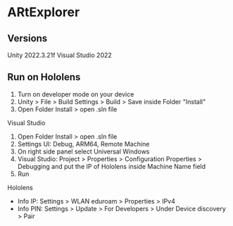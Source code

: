 # ARtExplorer

## Versions
Unity 2022.3.21f
Visual Studio 2022

## Run on Hololens
1. Turn on developer mode on your device
2. Unity > File > Build Settings > Build > Save inside Folder "Install"
3. Open Folder Install > open .sln file

Visual Studio 
1. Open Folder Install > open .sln file
2. Settings UI: Debug, ARM64, Remote Machine
3. On right side panel select Universal Windows
4. Visual Studio: Project > Properties > Configuration Properties > Debugging and put the IP of Hololens inside Machine Name field
5. Run

Hololens
- Info IP: Settings > WLAN eduroam > Properties > IPv4
- Info PIN: Settings > Update > For Developers > Under Device discovery > Pair

